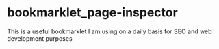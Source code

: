 # bookmarklet_page-inspector
This is a useful bookmarklet I am using on a daily basis for SEO and web development purposes
